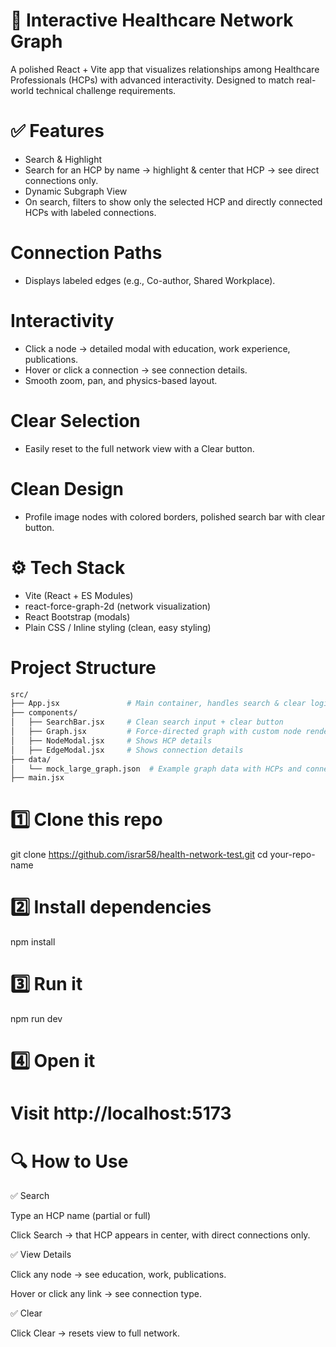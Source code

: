 # 🚀 Interactive Healthcare Network Graph

A polished React + Vite app that visualizes relationships among Healthcare Professionals (HCPs) with advanced interactivity.
Designed to match real-world technical challenge requirements.



# ✅ Features
- Search & Highlight
- Search for an HCP by name → highlight & center that HCP → see direct connections only.
- Dynamic Subgraph View
- On search, filters to show only the selected HCP and directly connected HCPs with labeled connections.

# Connection Paths
- Displays labeled edges (e.g., Co-author, Shared Workplace).

# Interactivity

- Click a node → detailed modal with education, work experience, publications.
- Hover or click a connection → see connection details.
- Smooth zoom, pan, and physics-based layout.

# Clear Selection
- Easily reset to the full network view with a Clear button.

# Clean Design
- Profile image nodes with colored borders, polished search bar with clear button.

# ⚙️ Tech Stack
- Vite (React + ES Modules)
- react-force-graph-2d (network visualization)
- React Bootstrap (modals)
- Plain CSS / Inline styling (clean, easy styling)

# Project Structure
 ```bash
src/
 ├── App.jsx               # Main container, handles search & clear logic
 ├── components/
 │   ├── SearchBar.jsx     # Clean search input + clear button
 │   ├── Graph.jsx         # Force-directed graph with custom node rendering
 │   ├── NodeModal.jsx     # Shows HCP details
 │   ├── EdgeModal.jsx     # Shows connection details
 ├── data/
 │   └── mock_large_graph.json  # Example graph data with HCPs and connections
 ├── main.jsx
  ```            

# 1️⃣ Clone this repo
git clone https://github.com/israr58/health-network-test.git
cd your-repo-name

# 2️⃣ Install dependencies
npm install

# 3️⃣ Run it
npm run dev

# 4️⃣ Open it
# Visit http://localhost:5173


# 🔍 How to Use
✅ Search

Type an HCP name (partial or full)

Click Search → that HCP appears in center, with direct connections only.

✅ View Details

Click any node → see education, work, publications.

Hover or click any link → see connection type.

✅ Clear

Click Clear → resets view to full network.
